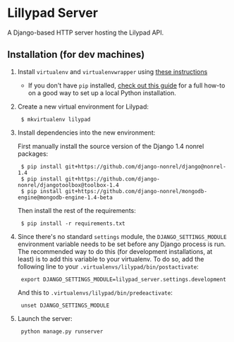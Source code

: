 # Lillypad Server

A Django-based HTTP server hosting the Lilypad API.

## Installation (for dev machines)

1.  Install `virtualenv` and `virtualenvwrapper` using [these instructions](http://docs.python-guide.org/en/latest/dev/virtualenvs.html)
    - If you don't have `pip` installed, [check out this guide](http://docs.python-guide.org/en/latest/#getting-started)
      for a full how-to on a good way to set up a local Python installation.

2. Create a new virtual environment for Lilypad:

        $ mkvirtualenv lilypad

3. Install dependencies into the new environment:

    First manually install the source version of the Django 1.4 nonrel packages:

        $ pip install git+https://github.com/django-nonrel/django@nonrel-1.4
        $ pip install git+https://github.com/django-nonrel/djangotoolbox@toolbox-1.4
        $ pip install git+https://github.com/django-nonrel/mongodb-engine@mongodb-engine-1.4-beta

    Then install the rest of the requirements:

        $ pip install -r requirements.txt

4. Since there's no standard `settings` module, the `DJANGO_SETTINGS_MODULE` environment variable needs to be set before any Django process is run. The recommended way to do this (for development installations, at least) is to add this variable to your virtualenv. To do so, add the following line to your `.virtualenvs/lilypad/bin/postactivate`:

        export DJANGO_SETTINGS_MODULE=lilypad_server.settings.development

    And this to `.virtualenvs/lilypad/bin/predeactivate`:

        unset DJANGO_SETTINGS_MODULE

5. Launch the server:

        python manage.py runserver
